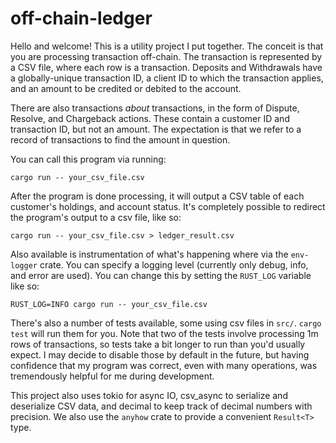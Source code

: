 # off-chain-ledger

Hello and welcome! This is a utility project I put together. The
conceit is that you are processing transaction off-chain. The
transaction is represented by a CSV file, where each row is a
transaction. Deposits and Withdrawals have a globally-unique
transaction ID, a client ID to which the transaction applies, and an
amount to be credited or debited to the account.

There are also transactions _about_ transactions, in the form of
Dispute, Resolve, and Chargeback actions. These contain a customer ID
and transaction ID, but not an amount. The expectation is that we
refer to a record of transactions to find the amount in question.

You can call this program via running:

```shell
cargo run -- your_csv_file.csv
```

After the program is done processing, it will output a CSV table of
each customer's holdings, and account status. It's completely possible
to redirect the program's output to a csv file, like so:

```shell
cargo run -- your_csv_file.csv > ledger_result.csv
```

Also available is instrumentation of what's happening where via the
`env-logger` crate. You can specify a logging level (currently only
debug, info, and error are used). You can change this by setting the
`RUST_LOG` variable like so:

```shell
RUST_LOG=INFO cargo run -- your_csv_file.csv
```

There's also a number of tests available, some using csv files in
`src/`. `cargo test` will run them for you. Note that two of the tests
involve processing 1m rows of transactions, so tests take a bit longer
to run than you'd usually expect. I may decide to disable those by
default in the future, but having confidence that my program was
correct, even with many operations, was tremendously helpful for me
during development.

This project also uses tokio for async IO, csv_async to serialize and
deserialize CSV data, and decimal to keep track of decimal numbers
with precision. We also use the `anyhow` crate to provide a convenient
`Result<T>` type.

